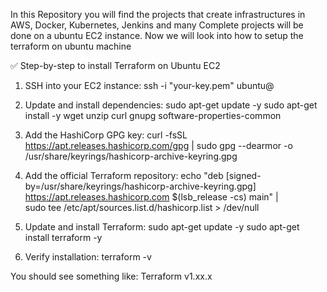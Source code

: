 In this Repository you will find the projects that create infrastructures in AWS, Docker, Kubernetes, Jenkins and many 
Complete projects will be done on a ubuntu EC2 instance. Now we will look into how to setup the terraform on ubuntu machine

✅ Step-by-step to install Terraform on Ubuntu EC2
1. SSH into your EC2 instance:
ssh -i "your-key.pem" ubuntu@<your-ec2-public-ip>

2. Update and install dependencies:
sudo apt-get update -y
sudo apt-get install -y wget unzip curl gnupg software-properties-common

3. Add the HashiCorp GPG key:
curl -fsSL https://apt.releases.hashicorp.com/gpg | sudo gpg --dearmor -o /usr/share/keyrings/hashicorp-archive-keyring.gpg

4. Add the official Terraform repository:
echo "deb [signed-by=/usr/share/keyrings/hashicorp-archive-keyring.gpg] \
https://apt.releases.hashicorp.com $(lsb_release -cs) main" | \
sudo tee /etc/apt/sources.list.d/hashicorp.list > /dev/null

5. Update and install Terraform:
sudo apt-get update -y
sudo apt-get install terraform -y

7. Verify installation:
terraform -v

You should see something like:
Terraform v1.xx.x

